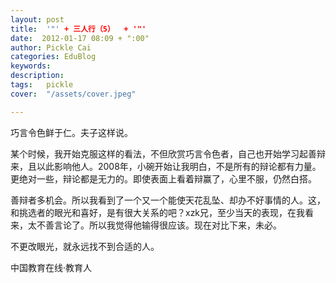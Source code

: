 ```yaml
---
layout: post  
title:  '"' + 三人行（5）  + '"'
date:  2012-01-17 08:09 + ":00" 
author: Pickle Cai  
categories: EduBlog  
keywords: 
description:   
tags:	pickle   
cover:  "/assets/cover.jpeg"  

---  
```

    
巧言令色鲜于仁。夫子这样说。

某个时候，我开始克服这样的看法，不但欣赏巧言令色者，自己也开始学习起善辩来，且以此影响他人。2008年，小碗开始让我明白，不是所有的辩论都有力量。更绝对一些，辩论都是无力的。即使表面上看着辩赢了，心里不服，仍然白搭。

善辩者多机会。所以我看到了一个又一个能使天花乱坠、却办不好事情的人。这，和挑选者的眼光和喜好，是有很大关系的吧？xzk兄，至少当天的表现，在我看来，太不善言论了。所以我觉得他输得很应该。现在对比下来，未必。

不更改眼光，就永远找不到合适的人。				

		    
 中国教育在线·教育人

